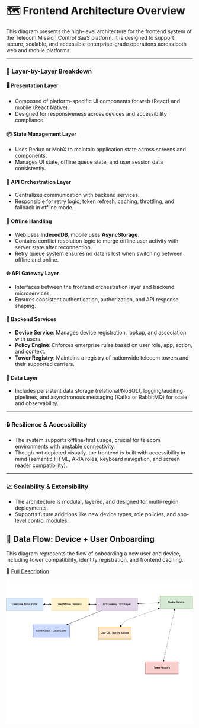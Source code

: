 # 🗺️ Frontend Architecture Overview

This diagram presents the high-level architecture for the frontend system of the Telecom Mission Control SaaS platform. It is designed to support secure, scalable, and accessible enterprise-grade operations across both web and mobile platforms.

---

### 🔧 Layer-by-Layer Breakdown

#### 🖥️ Presentation Layer

- Composed of platform-specific UI components for web (React) and mobile (React Native).
- Designed for responsiveness across devices and accessibility compliance.

#### 📦 State Management Layer

- Uses Redux or MobX to maintain application state across screens and components.
- Manages UI state, offline queue state, and user session data consistently.

#### 🔁 API Orchestration Layer

- Centralizes communication with backend services.
- Responsible for retry logic, token refresh, caching, throttling, and fallback in offline mode.

#### 💾 Offline Handling

- Web uses **IndexedDB**, mobile uses **AsyncStorage**.
- Contains conflict resolution logic to merge offline user activity with server state after reconnection.
- Retry queue system ensures no data is lost when switching between offline and online.

#### 🌐 API Gateway Layer

- Interfaces between the frontend orchestration layer and backend microservices.
- Ensures consistent authentication, authorization, and API response shaping.

#### 🧠 Backend Services

- **Device Service**: Manages device registration, lookup, and association with users.
- **Policy Engine**: Enforces enterprise rules based on user role, app, action, and context.
- **Tower Registry**: Maintains a registry of nationwide telecom towers and their supported carriers.

#### 📡 Data Layer

- Includes persistent data storage (relational/NoSQL), logging/auditing pipelines, and asynchronous messaging (Kafka or RabbitMQ) for scale and observability.

---

### 🔒 Resilience & Accessibility

- The system supports offline-first usage, crucial for telecom environments with unstable connectivity.
- Though not depicted visually, the frontend is built with accessibility in mind (semantic HTML, ARIA roles, keyboard navigation, and screen reader compatibility).

---

### 📈 Scalability & Extensibility

- The architecture is modular, layered, and designed for multi-region deployments.
- Supports future additions like new device types, role policies, and app-level control modules.

## 🔁 Data Flow: Device + User Onboarding

This diagram represents the flow of onboarding a new user and device, including tower compatibility, identity registration, and frontend caching.

📄 [Full Description](./data-flows/device-user-onboarding/device-user-onboarding.md)

![Device Onboarding Flow](./data-flows/device-user-onboarding/device-user-onboarding.png)
